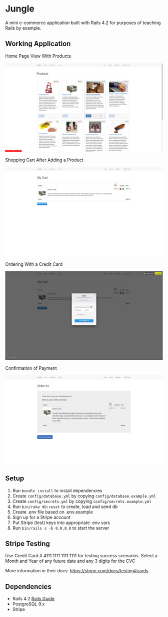 # Jungle

A mini e-commerce application built with Rails 4.2 for purposes of teaching Rails by example.

## Working Application

Home Page View With Products

![Home Page](https://github.com/alan-mak/jungle-rails/blob/master/docs/Main.png)

Shopping Cart After Adding a Product

![Cart](https://github.com/alan-mak/jungle-rails/blob/master/docs/Cart.png)

Ordering With a Credit Card

![Ordering](https://github.com/alan-mak/jungle-rails/blob/master/docs/Order.png)

Confirmation of Payment

![Payment](https://github.com/alan-mak/jungle-rails/blob/master/docs/Confirmation.png)

## Setup

1. Run `bundle install` to install dependencies
2. Create `config/database.yml` by copying `config/database.example.yml`
3. Create `config/secrets.yml` by copying `config/secrets.example.yml`
4. Run `bin/rake db:reset` to create, load and seed db
5. Create .env file based on .env.example
6. Sign up for a Stripe account
7. Put Stripe (test) keys into appropriate .env vars
8. Run `bin/rails s -b 0.0.0.0` to start the server

## Stripe Testing

Use Credit Card # 4111 1111 1111 1111 for testing success scenarios.
Select a Month and Year of any future date and any 3 digits for the CVC

More information in their docs: <https://stripe.com/docs/testing#cards>

## Dependencies

* Rails 4.2 [Rails Guide](http://guides.rubyonrails.org/v4.2/)
* PostgreSQL 9.x
* Stripe
